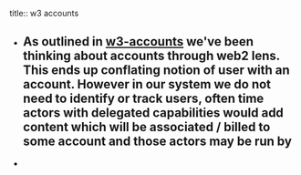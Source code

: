 title:: w3 accounts

- As outlined in [w3-accounts](https://hackmd.io/@gozala/w3-accounts) we've been thinking about accounts through web2 lens. This ends up conflating notion of user with an account. However in our system we do not need to identify or track users, often time actors with delegated capabilities would add content which will be associated / billed to some account and those actors may be run by
	-
-